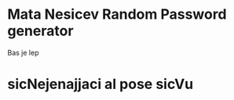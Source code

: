 <h1> Mata Nesicev Random Password generator </h1>
<p> Bas je lep </p>
<h1>sicNejenajjaci al pose sicVu</h1>


